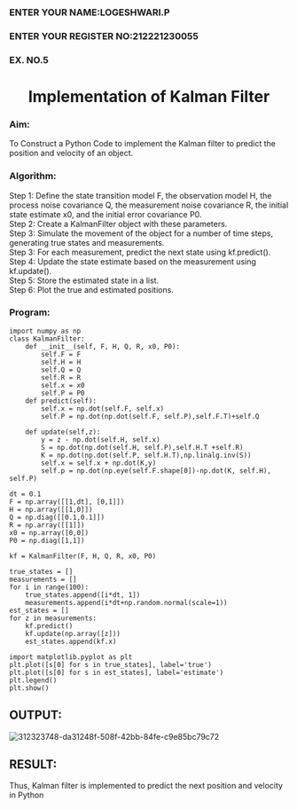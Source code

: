 <H3>ENTER YOUR NAME:LOGESHWARI.P</H3>
<H3>ENTER YOUR REGISTER NO:212221230055</H3>
<H3>EX. NO.5</H3>

<H1 ALIGN =CENTER> Implementation of Kalman Filter</H1>
<H3>Aim:</H3> To Construct a Python Code to implement the Kalman filter to predict the position and velocity of an object.
<H3>Algorithm:</H3>
Step 1: Define the state transition model F, the observation model H, the process noise covariance Q, the measurement noise covariance R, the initial state estimate x0, and the initial error covariance P0.<BR>
Step 2:  Create a KalmanFilter object with these parameters.<BR>
Step 3: Simulate the movement of the object for a number of time steps, generating true states and measurements. <BR>
Step 3: For each measurement, predict the next state using kf.predict().<BR>
Step 4: Update the state estimate based on the measurement using kf.update().<BR>
Step 5: Store the estimated state in a list.<BR>
Step 6: Plot the true and estimated positions.<BR>
<H3>Program:</H3>

```
import numpy as np
class KalmanFilter:
    def __init__(self, F, H, Q, R, x0, P0):
        self.F = F
        self.H = H
        self.Q = Q
        self.R = R
        self.x = x0
        self.P = P0
    def predict(self):
        self.x = np.dot(self.F, self.x)
        self.P = np.dot(np.dot(self.F, self.P),self.F.T)+self.Q
    
    def update(self,z):
        y = z - np.dot(self.H, self.x)
        S = np.dot(np.dot(self.H, self.P),self.H.T +self.R)
        K = np.dot(np.dot(self.P, self.H.T),np.linalg.inv(S))
        self.x = self.x + np.dot(K,y)
        self.p = np.dot(np.eye(self.F.shape[0])-np.dot(K, self.H), self.P)   
        
dt = 0.1
F = np.array([[1,dt], [0,1]])
H = np.array([[1,0]])
Q = np.diag([[0.1,0.1]])
R = np.array([[1]])
x0 = np.array([0,0])
P0 = np.diag([1,1])
        
kf = KalmanFilter(F, H, Q, R, x0, P0)
        
true_states = []
measurements = []
for i in range(100):
    true_states.append([i*dt, 1])
    measurements.append(i*dt+np.random.normal(scale=1))
est_states = []
for z in measurements:
    kf.predict()
    kf.update(np.array([z]))
    est_states.append(kf.x)

import matplotlib.pyplot as plt
plt.plot([s[0] for s in true_states], label='true')
plt.plot([s[0] for s in est_states], label='estimate')
plt.legend()
plt.show()
```

## OUTPUT:

![312323748-da31248f-508f-42bb-84fe-c9e85bc79c72](https://github.com/logeshwari2004/Ex-5--AAI/assets/94211349/2a32ece9-04f6-4683-b88d-814e3415d60b)

## RESULT:

Thus, Kalman filter is implemented to predict the next position and   velocity in Python



